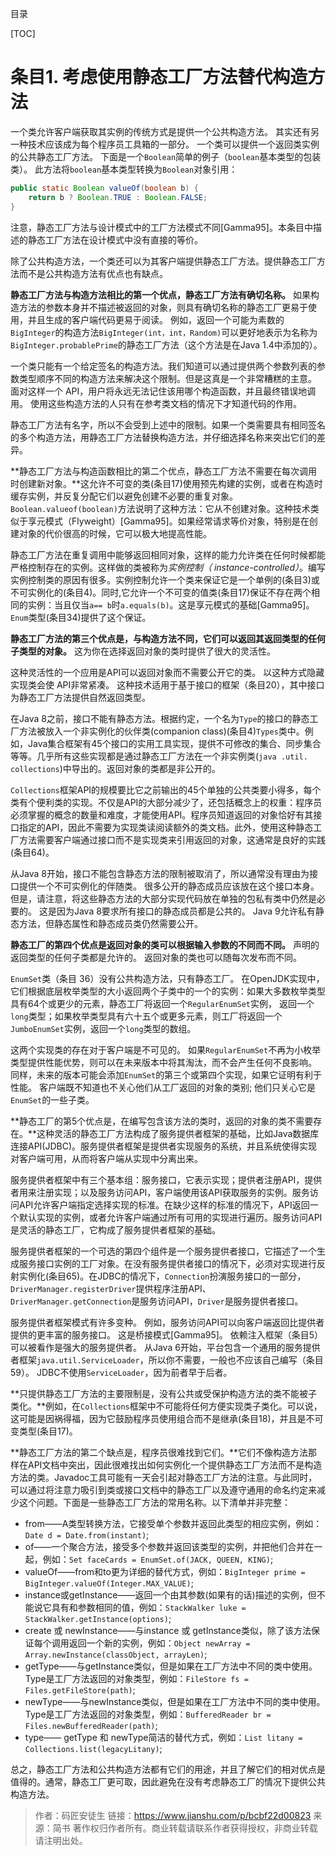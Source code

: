 目录

[TOC]



# 条目1. 考虑使用静态工厂方法替代构造方法

一个类允许客户端获取其实例的传统方式是提供一个公共构造方法。 其实还有另一种技术应该成为每个程序员工具箱的一部分。 一个类可以提供一个返回类实例的公共静态工厂方法。 下面是一个`Boolean`简单的例子（`boolean`基本类型的包装类）。 此方法将`boolean`基本类型转换为`Boolean`对象引用：



```java
public static Boolean valueOf(boolean b) {
    return b ? Boolean.TRUE : Boolean.FALSE;
}
```

注意，静态工厂方法与设计模式中的工厂方法模式不同[Gamma95]。本条目中描述的静态工厂方法在设计模式中没有直接的等价。

除了公共构造方法，一个类还可以为其客户端提供静态工厂方法。提供静态工厂方法而不是公共构造方法有优点也有缺点。

**静态工厂方法与构造方法相比的第一个优点，静态工厂方法有确切名称。** 如果构造方法的参数本身并不描述被返回的对象，则具有确切名称的静态工厂更易于使用，并且生成的客户端代码更易于阅读。 例如，返回一个可能为素数的`BigInteger`的构造方法`BigInteger(int，int，Random)`可以更好地表示为名称为`BigInteger.probablePrime`的静态工厂方法（这个方法是在Java 1.4中添加的）。

一个类只能有一个给定签名的构造方法。我们知道可以通过提供两个参数列表的参数类型顺序不同的构造方法来解决这个限制。但是这真是一个非常糟糕的主意。 面对这样一个 API，用户将永远无法记住该用哪个构造函数，并且最终错误地调用。 使用这些构造方法的人只有在参考类文档的情况下才知道代码的作用。

静态工厂方法有名字，所以不会受到上述中的限制。如果一个类需要具有相同签名的多个构造方法，用静态工厂方法替换构造方法，并仔细选择名称来突出它们的差异。

**静态工厂方法与构造函数相比的第二个优点，静态工厂方法不需要在每次调用时创建新对象。**这允许不可变的类(条目17)使用预先构建的实例，或者在构造时缓存实例，并反复分配它们以避免创建不必要的重复对象。`Boolean.valueof(boolean)`方法说明了这种方法：它从不创建对象。这种技术类似于享元模式（Flyweight）[Gamma95]。如果经常请求等价对象，特别是在创建对象的代价很高的时候，它可以极大地提高性能。

静态工厂方法在重复调用中能够返回相同对象，这样的能力允许类在任何时候都能严格控制存在的实例。这样做的类被称为*实例控制（ instance-controlled）*。编写实例控制类的原因有很多。实例控制允许一个类来保证它是一个单例的(条目3)或不可实例化的(条目4)。同时,它允许一个不可变的值类(条目17)保证不存在两个相同的实例：当且仅当`a== b`时`a.equals(b)`。这是享元模式的基础[Gamma95]。`Enum`类型(条目34)提供了这个保证。

**静态工厂方法的第三个优点是，与构造方法不同，它们可以返回其返回类型的任何子类型的对象。** 这为你在选择返回对象的类时提供了很大的灵活性。

这种灵活性的一个应用是API可以返回对象而不需要公开它的类。 以这种方式隐藏实现类会使 API非常紧凑。 这种技术适用于基于接口的框架（条目20），其中接口为静态工厂方法提供自然返回类型。

在Java 8之前，接口不能有静态方法。根据约定，一个名为`Type`的接口的静态工厂方法被放入一个非实例化的伙伴类(companion class)(条目4)`Types`类中。例如，Java集合框架有45个接口的实用工具实现，提供不可修改的集合、同步集合等等。几乎所有这些实现都是通过静态工厂方法在一个非实例类(`java .util. collections`)中导出的。返回对象的类都是非公开的。

`Collections`框架API的规模要比它之前输出的45个单独的公共类要小得多，每个类有个便利类的实现。不仅是API的大部分减少了，还包括概念上的权重：程序员必须掌握的概念的数量和难度，才能使用API。程序员知道返回的对象恰好有其接口指定的API，因此不需要为实现类读阅读额外的类文档。此外，使用这种静态工厂方法需要客户端通过接口而不是实现类来引用返回的对象，这通常是良好的实践(条目64)。

从Java 8开始，接口不能包含静态方法的限制被取消了，所以通常没有理由为接口提供一个不可实例化的伴随类。 很多公开的静态成员应该放在这个接口本身。 但是，请注意，将这些静态方法的大部分实现代码放在单独的包私有类中仍然是必要的。 这是因为Java 8要求所有接口的静态成员都是公共的。 Java 9允许私有静态方法，但静态属性和静态成员类仍然需要公开。

**静态工厂的第四个优点是返回对象的类可以根据输入参数的不同而不同。** 声明的返回类型的任何子类都是允许的。 返回对象的类也可以随每次发布而不同。

`EnumSet`类（条目 36）没有公共构造方法，只有静态工厂。 在OpenJDK实现中，它们根据底层枚举类型的大小返回两个子类中的一个的实例：如果大多数枚举类型具有64个或更少的元素，静态工厂将返回一个`RegularEnumSet`实例， 返回一个`long`类型；如果枚举类型具有六十五个或更多元素，则工厂将返回一个`JumboEnumSet`实例，返回一个`long`类型的数组。

这两个实现类的存在对于客户端是不可见的。 如果`RegularEnumSet`不再为小枚举类型提供性能优势，则可以在未来版本中将其淘汰，而不会产生任何不良影响。 同样，未来的版本可能会添加`EnumSet`的第三个或第四个实现，如果它证明有利于性能。 客户端既不知道也不关心他们从工厂返回的对象的类别; 他们只关心它是`EnumSet`的一些子类。

**静态工厂的第5个优点是，在编写包含该方法的类时，返回的对象的类不需要存在。**这种灵活的静态工厂方法构成了服务提供者框架的基础，比如Java数据库连接API(JDBC)。服务提供者框架是提供者实现服务的系统，并且系统使得实现对客户端可用，从而将客户端从实现中分离出来。

服务提供者框架中有三个基本组：服务接口，它表示实现；提供者注册API，提供者用来注册实现；以及服务访问API，客户端使用该API获取服务的实例。服务访问API允许客户端指定选择实现的标准。在缺少这样的标准的情况下，API返回一个默认实现的实例，或者允许客户端通过所有可用的实现进行遍历。服务访问API是灵活的静态工厂，它构成了服务提供者框架的基础。

服务提供者框架的一个可选的第四个组件是一个服务提供者接口，它描述了一个生成服务接口实例的工厂对象。在没有服务提供者接口的情况下，必须对实现进行反射实例化(条目65)。在JDBC的情况下，`Connection`扮演服务接口的一部分，`DriverManager.registerDriver`提供程序注册API、`DriverManager.getConnection`是服务访问API，`Driver`是服务提供者接口。

服务提供者框架模式有许多变种。 例如，服务访问API可以向客户端返回比提供者提供的更丰富的服务接口。 这是桥接模式[Gamma95]。 依赖注入框架（条目5）可以被看作是强大的服务提供者。 从Java 6开始，平台包含一个通用的服务提供者框架`java.util.ServiceLoader`，所以你不需要，一般也不应该自己编写（条目59）。 JDBC不使用`ServiceLoader`，因为前者早于后者。

**只提供静态工厂方法的主要限制是，没有公共或受保护构造方法的类不能被子类化。**例如，在`Collections`框架中不可能将任何方便实现类子类化。可以说，这可能是因祸得福，因为它鼓励程序员使用组合而不是继承(条目18)，并且是不可变类型(条目17)。

**静态工厂方法的第二个缺点是，程序员很难找到它们。**它们不像构造方法那样在API文档中突出，因此很难找出如何实例化一个提供静态工厂方法而不是构造方法的类。Javadoc工具可能有一天会引起对静态工厂方法的注意。与此同时，可以通过将注意力吸引到类或接口文档中的静态工厂以及遵守通用的命名约定来减少这个问题。下面是一些静态工厂方法的常用名称。以下清单并非完整：

- from——A类型转换方法，它接受单个参数并返回此类型的相应实例，例如：`Date d = Date.from(instant)`;
- of——一个聚合方法，接受多个参数并返回该类型的实例，并把他们合并在一起，例如：`Set faceCards = EnumSet.of(JACK, QUEEN, KING)`;
- valueOf——from和to更为详细的替代方式，例如：`BigInteger prime = BigInteger.valueOf(Integer.MAX_VALUE)`;
- instance或getInstance——返回一个由其参数(如果有的话)描述的实例，但不能说它具有和参数相同的值，例如：`StackWalker luke = StackWalker.getInstance(options)`;
- create 或 newInstance——与instance 或 getInstance类似，除了该方法保证每个调用返回一个新的实例，例如：`Object newArray = Array.newInstance(classObject, arrayLen)`;
- getType——与getInstance类似，但是如果在工厂方法中不同的类中使用。Type是工厂方法返回的对象类型，例如：`FileStore fs = Files.getFileStore(path)`;
- newType——与newInstance类似，但是如果在工厂方法中不同的类中使用。Type是工厂方法返回的对象类型，例如：`BufferedReader br = Files.newBufferedReader(path)`;
- type—— getType 和 newType简洁的替代方式，例如：`List litany = Collections.list(legacyLitany)`;

总之，静态工厂方法和公共构造方法都有它们的用途，并且了解它们的相对优点是值得的。通常，静态工厂更可取，因此避免在没有考虑静态工厂的情况下提供公共构造方法。

> 作者：码匠安徒生
> 链接：https://www.jianshu.com/p/bcbf22d00823
> 来源：简书
> 著作权归作者所有。商业转载请联系作者获得授权，非商业转载请注明出处。